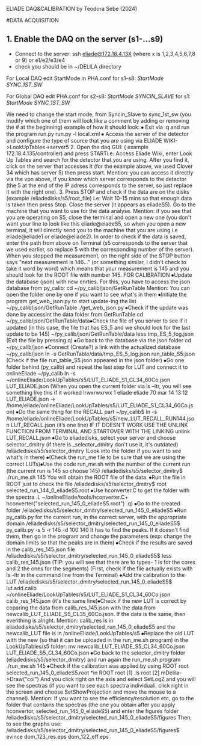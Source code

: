 ELIADE DAQ&CALIBRATION 
by Teodora Sebe (2024)


#DATA ACQUISITION
  
  ## 1. Enable the DAQ on the server (s1-...s9)
- Connect to the server: 
ssh eliade@172.18.4.13X (where x is 1,2,3,4,5,6,7,8 or 9) or e1/e2/e3/e4
- check you should be in ~/DELILA directory

For Local DAQ edit StartMode in PHA.conf for s1-s8:
_StartMode SYNC_1ST_SW_

For Global DAQ edit PHA.conf for s2-s8:
_StartMode SYNCIN_SLAVE_
for s1:
_StartMode SYNC_1ST_SW_


We need to change the start mode, from Syncin_Slave to sync_1st_sw (you modify
which one of them will look like a comment by adding or removing the # at the beginning)
example of how it should look:
⦁
Exit via :q and run the program run.py
run.py -l local.xml
⦁
Access the server of the detector and configure the type of source that you are using
via ELIADE WIKI->LookUpTables->server5
2. Open the daq GUI: ( example 172.18.4.135/controller) and press STARTi.e: Access Eliade Wiki, enter Look Up Tables and search for the detector that you are
using. After you find it, click on the server that accesses it (for the example above, we used
Clover 34 which has server 5) then press start.
Mention: you can access it directly via the vpn above, if you know which server
corresponds to the detector (the 5 at the end of the IP adress corresponds to the server, so
just replace it with the right one).
3. Press STOP and check if the data are on the disks (example /eliadedisks/s5/root_file)
i.e: Wait 10-15 mins so that enough data is taken then press Stop. Close the server (it
appears as eliadeS5). Go to the machine that you want to use for the data analyse.
Mention: if you see that you are operating on S5, close the terminal and open a new one
(you don't want your line to look like this eliade@eiadeS5, so when you open a new
terminal, it will directly send you to the machine that you are using i.e eliade@eliade1 or
eliade@eliade2).
In order to check if the data is saved, enter the path from above on Terminal (s5
corresponds to the server that we used earlier, so replace 5 with the corresponding
number of the server). When you stopped the measurement, on the right side of the STOP
button says "next measurement is 146..." (or something similar, I didn't check to take it
word by word) which means that your measurement is 145 and you should look for the
ROOT file with number 145.
FOR CALIBRATION
⦁Update the database (json) with new enrties. For this, you have to access the json
database from py_calib:
cd ~/py_calib/json/GetRunTable
Mention: You can open the folder one by one if you want to see what's in them
⦁Initiate the program get_web_json.py to start update-ing the list
~/py_calib/json/GetRunTable ./get_web_json.py
⦁Check if the update was done by accessint the data folder from GetRunTable
cd ~/py_calib/json/GetRunTable/data⦁Check the file of you server to see if it updated (in this case, the file that has ES_5
and we should look for the last update to be 145)
~/py_calib/json/GetRunTable/data less tmp_ES_5_log.json
(Exit the file by pressing q)
⦁Go back to the database via the json folder
cd ~/py_calib/json
⦁Connect (Create?) a link with the actualized database
~/py_calib/json ln -s GetRunTable/data/tmp_ES_5_log.json run_table_S5.json
(Check if the file run_table_S5.json appeared in the json folder)
⦁Go one folder behind (py_calib) and repeat the last step for LUT and connect it to
onlineEliade
~/py_calib ln -s ~/onlineEliade/LookUpTables/s5/LUT_ELIADE_S1_CL34_60Co.json
LUT_ELIADE.json
(When you open the current folder via ls –ltr, you will see something like this if it worked
lrwxrwxrwx 1 eliade eliade 70 mar 14 13:12 LUT_ELIADE.json ->
/home/eliade/onlineEliade/LookUpTables/s5/LUT_ELIADE_S1_CL34_60Co.json)
⦁Do the same thing for the RECALL part
~/py_calib$ ln -s
/home/eliade/onlineEliade/LookUpTables/s5/new_LUT_RECALL_RUN144.json
LUT_RECALL.json (it’s one line)
IF IT DOESN'T WORK USE THE UNLINK FUNCTION FROM TERMINAL AND STARTOVER
WITH THE LINKING
unlink LUT_RECALL.json
⦁Go to eliadedisks, select your server and choose selector_dmitry (if there is
_selector_dmitry don't use it, it's outdated)
/eliadedisks/s5/selector_dmitry
(Look into the folder if you want to see what's in there)
⦁(Check the run_me file to be sure that we are using the correct LUTs)⦁Use the code run_me.sh with the number of the current run (the current run is 145
so choose 145)
/eliadedisks/s5/selector_dmitry$ ./run_me.sh 145
You will obtain the ROOT file of the data.
⦁Run the file in ROOT just to check the file
/eliadedisks/s5/selector_dmitry$ root selected_run_144_0_eliadeS5.root
⦁Use hconverter.C to get the folder with the spectra
.L ~/onlineEliade/tools/hconverter.C+
hconverter("selected_run_145_0_eliadeS5.root")
.q)
⦁Go to the created folder
/eliadedisks/s5/selector_dmitry/selected_run_145_0_eliadeS5
⦁Run py_calib.py for the current run, in the correct server, with the appropriate
domain
/eliadedisks/s5/selector_dmitry/selected_run_145_0_eliadeS5$ py_calib.py -s 5 -r 145 -d
100 140
It has to find the peaks. If it doesn't find them, then go in the program and change the
parameters (exp: change the domain limits so that the peaks are in them)
⦁Check if the results are saved in the calib_res_145.json file
/eliadedisks/s5/selector_dmitry/selected_run_145_0_eliadeS5$ less calib_res_145.json
(TIP: you will see that there are to types- 1 is for the cores and 2 the ones for the segments)
(First, check if the file actually exists with ls -ltr in the command line from the Terminal)
⦁Add the calibration to the LUT
/eliadedisks/s5/selector_dmitry/selected_run_145_0_eliadeS5$ lut.add.calib
~/onlineEliade/LookUpTables/s5/LUT_ELIADE_S1_CL34_60Co.json calib_res_145.json (it's
the same line)⦁Check if the new LUT is correct by coparing the data from calib_res_145.json with
the data from newcalib_LUT_ELIADE_S5_CL35_60Co.json. If the data is the same, then
everithing is alright.
Mention: calib_res is in eliadedisks/s5/selector_dmitry/selected_run_145_0_eliadeS5 and
the newcalib_LUT file is in /onlineEliade/LookUpTables/s5
⦁Replace the old LUT with the new (so that it can be uploaded in the run_me.sh
program)
in the LookUpTables/s5 folder:
mv newcalib_LUT_ELIADE_S5_CL34_60Co.json LUT_ELIADE_S5_CL34_60Co.json
⦁Go back to the selector_dmitry folder (eliadedisks/s5/selector_dmitry) and run
again the run_me.sh program
./run_me.sh 145
⦁Check if the calibration was applied by using ROOT
root selected_run_145_0_eliadeS5.root
*in ROOT
root [1] .ls
root [2] mDelila->Draw("col")
And you click right on the axis and select SetLogZ and you will see the spectras (if you want
to see each spectra individuali, click right in the screen and choose SetShowProjection
and move the mouse to a channel).
Mention: If you want to see the efficiency/resolution etc, go to the folder that contains the
spectras (the one you obtain after you apply hconvertor, selected_run_145_0_eliadeS5)
and enter the figures folder
/eliadedisks/s5/selector_dmitry/selected_run_145_0_eliadeS5/figures
Then, to see the graphs use:
/eliadedisks/s5/selector_dmitry/selected_run_145_0_eliadeS5/figures$ evince
dom_123_res.eps dom_122_eff.eps
